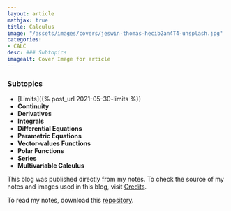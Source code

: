 ```yaml
---
layout: article
mathjax: true
title: Calculus
image: "/assets/images/covers/jeswin-thomas-hecib2an4T4-unsplash.jpg"
categories:
- CALC
desc: ### Subtopics 
imagealt: Cover Image for article
---
```


### Subtopics
- [Limits]({% post_url 2021-05-30-limits %})
- <b>Continuity</b>
- <b>Derivatives</b>
- <b>Integrals</b>
- <b>Differential Equations</b>
- <b>Parametric Equations</b>
- <b>Vector-values Functions</b>
- <b>Polar Functions</b>
- <b>Series</b>
- <b>Multivariable Calculus</b>

This blog was published directly from my notes.
To check the source of my notes and images used in this blog, visit <a href="/credits.html" target="_blank">Credits</a>.

To read my notes, download this <a href="https://github.com/bovem/CS" target="blank">repository</a>.